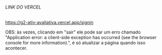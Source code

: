
###### LINK DO VERCEL #######

https://g2-ativ-avaliativa.vercel.app/signin


OBS: às vezes, clicando em "sair" ele pode sar um erro chamado "Application error: a client-side exception has occurred (see the browser console for more information).", é só atualizar a página quando isso acontecer.
